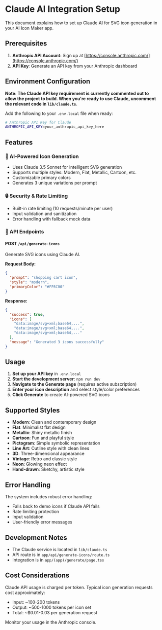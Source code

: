 # Claude AI Integration Setup

This document explains how to set up Claude AI for SVG icon generation in your AI Icon Maker app.

## Prerequisites

1. **Anthropic API Account**: Sign up at [https://console.anthropic.com/](https://console.anthropic.com/)
2. **API Key**: Generate an API key from your Anthropic dashboard

## Environment Configuration

**Note: The Claude API key requirement is currently commented out to allow the project to build. When you're ready to use Claude, uncomment the relevant code in `lib/claude.ts`.**

Add the following to your `.env.local` file when ready:

```bash
# Anthropic API Key for Claude
ANTHROPIC_API_KEY=your_anthropic_api_key_here
```

## Features

### 🎨 AI-Powered Icon Generation
- Uses Claude 3.5 Sonnet for intelligent SVG generation
- Supports multiple styles: Modern, Flat, Metallic, Cartoon, etc.
- Customizable primary colors
- Generates 3 unique variations per prompt

### 🔒 Security & Rate Limiting
- Built-in rate limiting (10 requests/minute per user)
- Input validation and sanitization
- Error handling with fallback mock data

### 🚀 API Endpoints

#### POST `/api/generate-icons`
Generate SVG icons using Claude AI.

**Request Body:**
```json
{
  "prompt": "shopping cart icon",
  "style": "modern",
  "primaryColor": "#FF6C00"
}
```

**Response:**
```json
{
  "success": true,
  "icons": [
    "data:image/svg+xml;base64,...",
    "data:image/svg+xml;base64,...",
    "data:image/svg+xml;base64,..."
  ],
  "message": "Generated 3 icons successfully"
}
```

## Usage

1. **Set up your API key** in `.env.local`
2. **Start the development server**: `npm run dev`
3. **Navigate to the Generate page** (requires active subscription)
4. **Enter your icon description** and select style/color preferences
5. **Click Generate** to create AI-powered SVG icons

## Supported Styles

- **Modern**: Clean and contemporary design
- **Flat**: Minimalist flat design
- **Metallic**: Shiny metallic finish
- **Cartoon**: Fun and playful style
- **Pictogram**: Simple symbolic representation
- **Line Art**: Outline style with clean lines
- **3D**: Three-dimensional appearance
- **Vintage**: Retro and classic style
- **Neon**: Glowing neon effect
- **Hand-drawn**: Sketchy, artistic style

## Error Handling

The system includes robust error handling:
- Falls back to demo icons if Claude API fails
- Rate limiting protection
- Input validation
- User-friendly error messages

## Development Notes

- The Claude service is located in `lib/claude.ts`
- API route is in `app/api/generate-icons/route.ts`
- Integration is in `app/(app)/generate/page.tsx`

## Cost Considerations

Claude API usage is charged per token. Typical icon generation requests cost approximately:
- Input: ~100-200 tokens
- Output: ~500-1000 tokens per icon set
- Total: ~$0.01-0.03 per generation request

Monitor your usage in the Anthropic console.